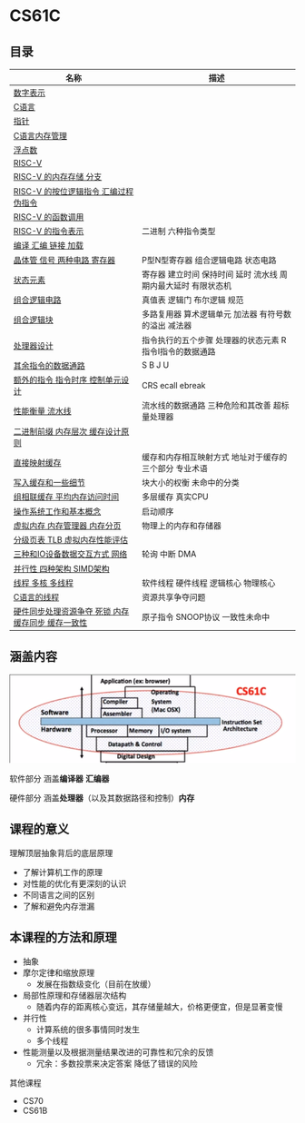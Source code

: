 # CS61C

## 目录

| 名称 | 描述 |
| - | - |
| [数字表示](Unit1.md) | |
| [C语言](Unit2.md) | |
| [指针](Unit3.md) | |
| [C语言内存管理](Unit4.md) | |
| [浮点数](Unit5.md) | |
| [RISC-V](Unit6.md) | |
| [RISC-V 的内存存储 分支](Unit7.md) | |
| [RISC-V 的按位逻辑指令 汇编过程 伪指令](Unit8.md) | |
| [RISC-V 的函数调用](Unit9.md) | |
| [RISC-V 的指令表示](Unit10.md) | 二进制 六种指令类型 |
| [编译 汇编 链接 加载](Unit11.md) | |
| [晶体管 信号 两种电路 寄存器](Unit12.md) | P型N型寄存器 组合逻辑电路 状态电路 |
| [状态元素](Unit13.md) | 寄存器 建立时间 保持时间 延时 流水线 周期内最大延时 有限状态机 | 
| [组合逻辑电路](Unit14.md) | 真值表 逻辑门 布尔逻辑 规范 |
| [组合逻辑块](Unit15.md) | 多路复用器 算术逻辑单元 加法器 有符号数的溢出 减法器 |
| [处理器设计](Unit16.md) | 指令执行的五个步骤 处理器的状态元素 R指令I指令的数据通路 |
| [其余指令的数据通路](Unit17.md) | S B J U |
| [额外的指令 指令时序 控制单元设计](Unit18.md) | CRS ecall ebreak |
| [性能衡量 流水线](Unit19.md) | 流水线的数据通路 三种危险和其改善 超标量处理器 |
| [二进制前缀 内存层次 缓存设计原则](Unit20.md) | |
| [直接映射缓存](Unit21.md) | 缓存和内存相互映射方式 地址对于缓存的三个部分 专业术语 |
| [写入缓存和一些细节](Unit22.md) | 块大小的权衡 未命中的分类 |
| [组相联缓存 平均内存访问时间](Unit23.md) | 多层缓存 真实CPU |
| [操作系统工作和基本概念](Unit24.md) | 启动顺序 |
| [虚拟内存 内存管理器 内存分页](Unit25.md) | 物理上的内存和存储器 |
| [分级页表 TLB 虚拟内存性能评估](Unit26.md) | |
| [三种和IO设备数据交互方式 网络](Unit27.md) | 轮询 中断 DMA |
| [并行性 四种架构 SIMD架构](Unit28.md) | |
| [线程 多核 多线程](Unit29.md) | 软件线程 硬件线程 逻辑核心 物理核心 |
| [C语言的线程](Unit30.md) | 资源共享争夺问题 |
| [硬件同步处理资源争夺 死锁 内存缓存同步 缓存一致性](Unit31.md) | 原子指令 SNOOP协议 一致性未命中 |

## 涵盖内容

![](img/3b6d0f72.png)

软件部分 涵盖**编译器** **汇编器** 

硬件部分 涵盖**处理器**（以及其数据路径和控制）**内存**

## 课程的意义

理解顶层抽象背后的底层原理

* 了解计算机工作的原理
* 对性能的优化有更深刻的认识
* 不同语言之间的区别
* 了解和避免内存泄漏

## 本课程的方法和原理

* 抽象
* 摩尔定律和缩放原理
    * 发展在指数级变化（目前在放缓）
* 局部性原理和存储器层次结构
    * 随着内存的距离核心变远，其存储量越大，价格更便宜，但是显著变慢
* 并行性
    * 计算系统的很多事情同时发生
    * 多个线程
* 性能测量以及根据测量结果改进的可靠性和冗余的反馈
    * 冗余：多数投票来决定答案 降低了错误的风险

其他课程

* CS70
* CS61B
